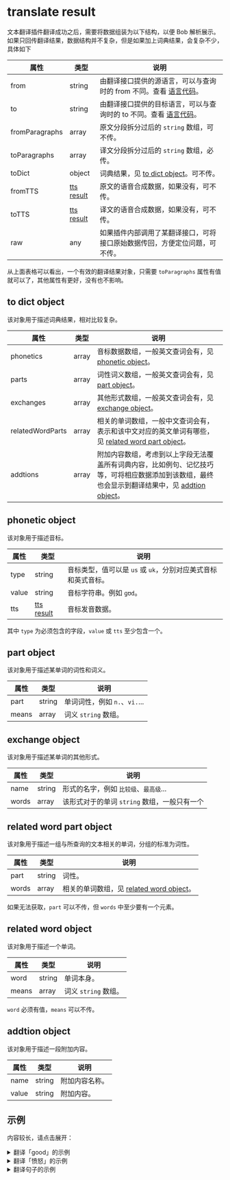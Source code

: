 # translate result

文本翻译插件翻译成功之后，需要将数据组装为以下结构，以便 Bob 解析展示。如果只回传翻译结果，数据结构并不复杂，但是如果加上词典结果，会复杂不少，具体如下

| 属性 | 类型 | 说明 |
| --- | --- | --- |
| from | string | 由翻译接口提供的源语言，可以与查询时的 from 不同。查看 [语言代码](plugin/addtion/language.md)。 |
| to | string | 由翻译接口提供的目标语言，可以与查询时的 to 不同。查看 [语言代码](plugin/addtion/language.md)。 |
| fromParagraphs | array | 原文分段拆分过后的 `string` 数组，可不传。 |
| toParagraphs | array | 译文分段拆分过后的 `string` 数组，必传。 |
| toDict | object | 词典结果，见 [to dict object](#to-dict-object)。可不传。 |
| fromTTS | [tts result](plugin/object/ttsresult.md) | 原文的语音合成数据，如果没有，可不传。 |
| toTTS | [tts result](plugin/object/ttsresult.md) | 译文的语音合成数据，如果没有，可不传。 |
| raw | any | 如果插件内部调用了某翻译接口，可将接口原始数据传回，方便定位问题，可不传。 |

从上面表格可以看出，一个有效的翻译结果对象，只需要 `toParagraphs` 属性有值就可以了，其他属性有更好，没有也不影响。

## to dict object

该对象用于描述词典结果，相对比较复杂。

| 属性 | 类型 | 说明 |
| --- | --- | --- |
| phonetics | array | 音标数据数组，一般英文查词会有，见 [phonetic object](#phonetic-object)。 |
| parts | array | 词性词义数组，一般英文查词会有，见 [part object](#part-object)。 |
| exchanges | array | 其他形式数组，一般英文查词会有，见 [exchange object](#exchange-object)。 |
| relatedWordParts | array | 相关的单词数组，一般中文查词会有，表示和该中文对应的英文单词有哪些，见 [related word part object](#related-word-part-object)。 |
| addtions | array | 附加内容数组，考虑到以上字段无法覆盖所有词典内容，比如例句、记忆技巧等，可将相应数据添加到该数组，最终也会显示到翻译结果中，见 [addtion object](#addtion-object)。 |

## phonetic object

该对象用于描述音标。

| 属性 | 类型 | 说明 |
| --- | --- | --- |
| type | string | 音标类型，值可以是 `us` 或 `uk`，分别对应美式音标和英式音标。|
| value | string | 音标字符串。例如 `ɡʊd`。 |
| tts |  [tts result](plugin/object/ttsresult.md) | 音标发音数据。 |

其中 `type` 为必须包含的字段，`value` 或 `tts` 至少包含一个。

## part object

该对象用于描述某单词的词性和词义。

| 属性 | 类型 | 说明 |
| --- | --- | --- |
| part | string | 单词词性，例如 `n.`、`vi.`... |
| means | array | 词义 `string` 数组。 |

## exchange object

该对象用于描述某单词的其他形式。

| 属性 | 类型 | 说明 |
| --- | --- | --- |
| name | string | 形式的名字，例如 `比较级`、`最高级`... |
| words | array | 该形式对于的单词 `string` 数组，一般只有一个 |

## related word part object

该对象用于描述一组与所查询的文本相关的单词，分组的标准为词性。

| 属性 | 类型 | 说明 |
| --- | --- | --- |
| part | string | 词性。 |
| words | array | 相关的单词数组，见 [related word object](#related-word-part-object)。 |

如果无法获取，`part` 可以不传，但 `words` 中至少要有一个元素。

## related word object

该对象用于描述一个单词。

| 属性 | 类型 | 说明 |
| --- | --- | --- |
| word | string | 单词本身。 |
| means | array | 词义 `string` 数组。 |

`word` 必须有值，`means` 可以不传。

## addtion object

该对象用于描述一段附加内容。

| 属性 | 类型 | 说明 |
| --- | --- | --- |
| name | string | 附加内容名称。 |
| value | string | 附加内容。 |

## 示例

内容较长，请点击展开：

<details>
<summary>翻译「good」的示例</summary>

[example-translate-word-en.json](./_media/example-translate-word-en.json ':include :type=code')

</details>

<details>
<summary>翻译「愤怒」的示例</summary>

[example-translate-word-zh.json](./_media/example-translate-word-zh.json ':include :type=code')

</details>

<details>
<summary>翻译句子的示例</summary>

[example-translate-sentence.json](./_media/example-translate-sentence.json ':include :type=code')

</details>
